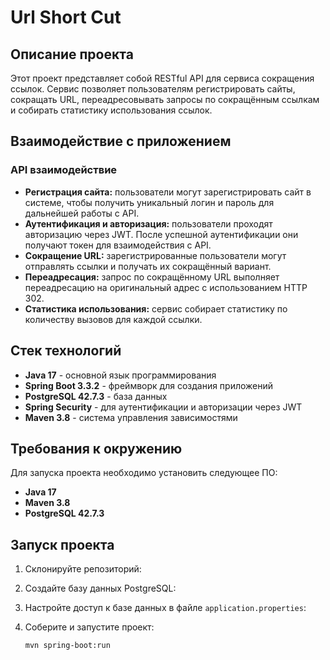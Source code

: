 # Url Short Cut

## Описание проекта
Этот проект представляет собой RESTful API для сервиса сокращения ссылок. 
Сервис позволяет пользователям регистрировать сайты, сокращать URL, переадресовывать запросы
по сокращённым ссылкам и собирать статистику использования ссылок.

## Взаимодействие с приложением
### API взаимодействие
- **Регистрация сайта:** пользователи могут зарегистрировать сайт в системе, чтобы получить уникальный логин и пароль для дальнейшей работы с API.
- **Аутентификация и авторизация:** пользователи проходят авторизацию через JWT. После успешной аутентификации они получают токен для взаимодействия с API.
- **Сокращение URL:** зарегистрированные пользователи могут отправлять ссылки и получать их сокращённый вариант.
- **Переадресация:** запрос по сокращённому URL выполняет переадресацию на оригинальный адрес с использованием HTTP 302.
- **Статистика использования:** сервис собирает статистику по количеству вызовов для каждой ссылки.

## Стек технологий
- **Java 17** - основной язык программирования
- **Spring Boot 3.3.2** - фреймворк для создания приложений
- **PostgreSQL 42.7.3** - база данных
- **Spring Security** - для аутентификации и авторизации через JWT
- **Maven 3.8** - система управления зависимостями

## Требования к окружению
Для запуска проекта необходимо установить следующее ПО:
- **Java 17**
- **Maven 3.8**
- **PostgreSQL 42.7.3**

## Запуск проекта
1. Склонируйте репозиторий:
 
2. Создайте базу данных PostgreSQL:
 
3. Настройте доступ к базе данных в файле `application.properties`:

4. Соберите и запустите проект:
    ```
    mvn spring-boot:run
    ```